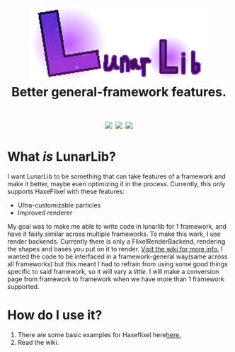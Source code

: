<h1 align="center">
  <img width="400" src="https://github.com/ZSolarDev/LunarLib/blob/main/assets/Logo-full-highres.png">
  <br> Better general-framework features.
</h1>

<h1 align="center">
  <img width="140" src="https://badgen.net/haxelib/d/LunarLib?style=flat">
  <img width="150" src="https://badgen.net/haxelib/v/LunarLib?style=flat">
  <img width="125" src="https://badgen.net/haxelib/license/LunarLib?style=flat">
</h1>

# What *is* LunarLib?
I want LunarLib to be something that can take features of a framework and make it better, maybe even optimizing it in the process. Currently, this only supports HaxeFlixel with these features:
- Ultra-customizable particles
- Improved renderer

My goal was to make me able to write code in lunarlib for 1 framework, and have it fairly similar across multiple frameworks. To make this work, I use render backends. Currently there is only a FlixelRenderBackend, rendering the shapes and bases you put on it to render. [Visit the wiki for more info.](https://github.com/ZSolarDev/LunarLib/wiki/Renderer) I wanted the code to be interfaced in a framework-general way(same across all frameworks) but this meant I had to refrain from using some good things specific to said framework, so it will vary a *little*. I will make a conversion page from framework to framework when we have more than 1 framework supported.

# How do  I use it?
1. There are some basic examples for Haxeflixel here[here.](https://github.com/ZSolarDev/LunarLib/wiki/HaxeFlixel#-------lunarrenderer)
2. Read the wiki.
